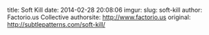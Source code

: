 title: Soft Kill
date: 2014-02-28 20:08:06
imgur: 
slug: soft-kill
author: Factorio.us Collective
authorsite: http://www.factorio.us
original: http://subtlepatterns.com/soft-kill/
